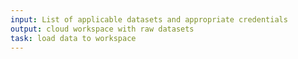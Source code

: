 ```yaml
---
input: List of applicable datasets and appropriate credentials
output: cloud workspace with raw datasets
task: load data to workspace
---
```

